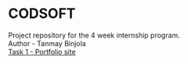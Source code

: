 # CODSOFT
Project repository for the 4 week internship program.<br>
Author - Tanmay Binjola<br>
<a href= "https://tanmay692004-portfolio.netlify.app/" target="_blank">Task 1 - Portfolio site</a>
